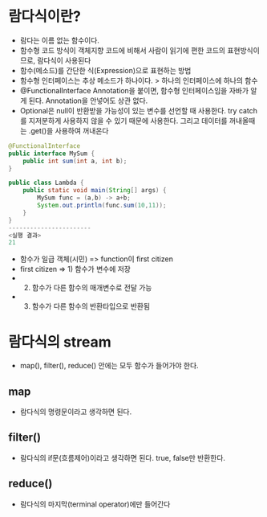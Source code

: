 # 람다식이란?
- 람다는 이름 없는 함수이다.
- 함수형 코드 방식이 객체지향 코드에 비해서 사람이 읽기에 편한 코드의 표현방식이므로, 람다식이 사용된다 
- 함수(메소드)를 간단한 식(Expression)으로 표현하는 방법
- 함수형 인터페이스는 추상 메소드가 하나이다. >  하나의 인터페이스에 하나의 함수
- @FunctionalInterface Annotation을 붙이면, 함수형 인터페이스임을 자바가 알게 된다. Annotation을 안넣어도 상관 없다.
- Optional은 null이 반환받을 가능성이 있는 변수를 선언할 때 사용한다. try catch를 지저분하게 사용하지 않을 수 있기 때문에 사용한다. 그리고 데이터를 꺼내올때는 .get()을 사용하여 꺼내온다
 
```java
@FunctionalInterface
public interface MySum { 
    public int sum(int a, int b);
}

public class Lambda {
    public static void main(String[] args) {
        MySum func = (a,b) -> a+b;
        System.out.println(func.sum(10,11));
    }
}
-----------------------
<실행 결과>
21
```

- 함수가 일급 객체(시민) => function이 first citizen
- first citizen => 1) 함수가 변수에 저장
- 2) 함수가 다른 함수의 매개변수로 전달 가능
- 3) 함수가 다른 함수의 반환타입으로 반환됨


# 람다식의 stream
- map(), filter(), reduce() 안에는 모두 함수가 들어가야 한다.
## map
- 람다식의 명령문이라고 생각하면 된다.
## filter()
- 람다식의 if문(흐름제어)이라고 생각하면 된다. true, false만 반환한다.
## reduce()
- 람다식의 마지막(terminal operator)에만 들어간다

